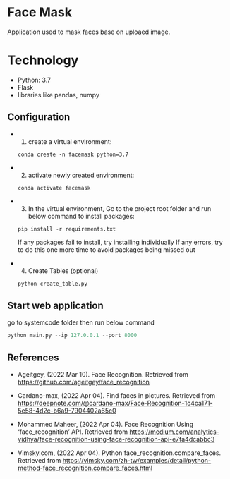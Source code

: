 # Face Mask

Application used to mask faces base on uploaed image.

# Technology
* Python: 3.7
* Flask
* libraries like pandas, numpy

## Configuration
* 1. create a virtual environment:
    ```
    conda create -n facemask python=3.7
    ```

* 2. activate newly created environment:
    ```
    conda activate facemask
    ```

* 3. In the virtual environment, Go to the project root folder and run below command to install packages:
    ```
    pip install -r requirements.txt  
    ```

     If any packages fail to install, try installing individually
     If any errors, try to do this one more time to avoid packages being missed out

* 4. Create Tables (optional)
    ```python
    python create_table.py
    ```

## Start web application
 go to systemcode folder then run below command
```python
python main.py --ip 127.0.0.1 --port 8000
```
## References
*  Ageitgey, (2022 Mar 10). Face Recognition. Retrieved from https://github.com/ageitgey/face_recognition 
 
*  Cardano-max, (2022 Apr 04). Find faces in pictures. Retrieved from https://deepnote.com/@cardano-max/Face-Recognition-1c4ca171-5e58-4d2c-b6a9-7904402a65c0
 
*  Mohammed Maheer, (2022 Apr 04). Face Recognition Using ‘face_recognition’ API. Retrieved from https://medium.com/analytics-vidhya/face-recognition-using-face-recognition-api-e7fa4dcabbc3
 
*  Vimsky.com, (2022 Apr 04). Python face_recognition.compare_faces. Retrieved from https://vimsky.com/zh-tw/examples/detail/python-method-face_recognition.compare_faces.html


